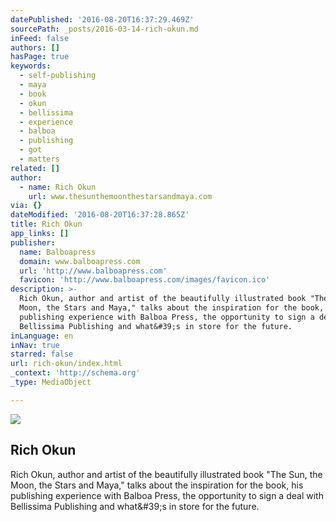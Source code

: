 ```yaml
---
datePublished: '2016-08-20T16:37:29.469Z'
sourcePath: _posts/2016-03-14-rich-okun.md
inFeed: false
authors: []
hasPage: true
keywords:
  - self-publishing
  - maya
  - book
  - okun
  - bellissima
  - experience
  - balboa
  - publishing
  - got
  - matters
related: []
author:
  - name: Rich Okun
    url: www.thesunthemoonthestarsandmaya.com
via: {}
dateModified: '2016-08-20T16:37:28.865Z'
title: Rich Okun
app_links: []
publisher:
  name: Balboapress
  domain: www.balboapress.com
  url: 'http://www.balboapress.com'
  favicon: 'http://www.balboapress.com/images/favicon.ico'
description: >-
  Rich Okun, author and artist of the beautifully illustrated book "The Sun, the
  Moon, the Stars and Maya," talks about the inspiration for the book, his
  publishing experience with Balboa Press, the opportunity to sign a deal with
  Bellissima Publishing and what&#39;s in store for the future.
inLanguage: en
inNav: true
starred: false
url: rich-okun/index.html
_context: 'http://schema.org'
_type: MediaObject

---
```

<article style=""><img src="https://s3-us-west-2.amazonaws.com/the-grid-img/p/4f71b6256f9f353e27022a35fdbef7cb73bcfb8a.jpg" /><h1>Rich Okun</h1><p>Rich Okun, author and artist of the beautifully illustrated book "The Sun, the Moon, the Stars and Maya," talks about the inspiration for the book, his publishing experience with Balboa Press, the opportunity to sign a deal with Bellissima Publishing and what&amp;#39;s in store for the future.</p></article>